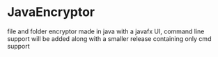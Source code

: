 # JavaEncryptor
 file and folder encryptor made in java with a javafx UI, command line support will be added along with a smaller release containing only cmd support

